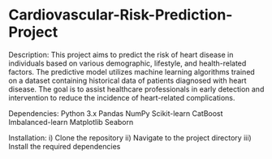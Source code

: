 # Cardiovascular-Risk-Prediction-Project

Description:
This project aims to predict the risk of heart disease in individuals based on various demographic, lifestyle, and health-related factors. The predictive model utilizes machine learning algorithms trained on a dataset containing historical data of patients diagnosed with heart disease. The goal is to assist healthcare professionals in early detection and intervention to reduce the incidence of heart-related complications.

Dependencies:
Python 3.x
Pandas
NumPy
Scikit-learn
CatBoost
Imbalanced-learn
Matplotlib
Seaborn

Installation:
i) Clone the repository
ii) Navigate to the project directory
iii) Install the required dependencies
